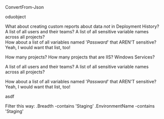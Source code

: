 
ConvertFrom-Json

oduobject

What about creating custom reports about data *not* in Deployment History? 
   A list of all users and their teams? A list of all sensitive variable names across all projects?  
   How about a list of all variables named '*Passward*' that AREN'T sensitive?  Yeah, I would want that list, too!

How many projects?  How many projects that are IIS?  Windows Services?


A list of all users and their teams? A list of all sensitive variable names across all projects?  


How about a list of all variables named '*Passward*' that AREN'T sensitive?  Yeah, I would want that list, too!

asdf


Filter this way:
  .Breadth -contains 'Staging'
  .EnvironmentName -contains 'Staging'
